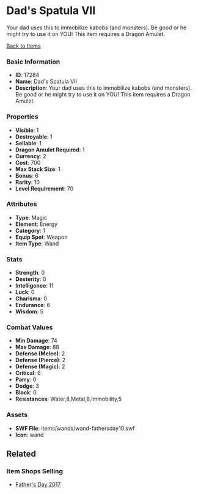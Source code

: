 # Dad's Spatula VII

Your dad uses this to immobilize kabobs (and monsters).  Be good or he might try to use it on YOU! This item requires a Dragon Amulet.

[Back to Items](../items.md)

### Basic Information

- **ID**: 17284
- **Name**: Dad&#039;s Spatula VII
- **Description**: Your dad uses this to immobilize kabobs (and monsters).  Be good or he might try to use it on YOU! This item requires a Dragon Amulet.

### Properties

- **Visible**: 1
- **Destroyable**: 1
- **Sellable**: 1
- **Dragon Amulet Required**: 1
- **Currency**: 2
- **Cost**: 700
- **Max Stack Size**: 1
- **Bonus**: 6
- **Rarity**: 10
- **Level Requirement**: 70

### Attributes

- **Type**: Magic
- **Element**: Energy
- **Category**: 1
- **Equip Spot**: Weapon
- **Item Type**: Wand

### Stats

- **Strength**: 0
- **Dexterity**: 0
- **Intelligence**: 11
- **Luck**: 0
- **Charisma**: 0
- **Endurance**: 6
- **Wisdom**: 5

### Combat Values

- **Min Damage**: 74
- **Max Damage**: 88
- **Defense (Melee)**: 2
- **Defense (Pierce)**: 2
- **Defense (Magic)**: 2
- **Critical**: 6
- **Parry**: 0
- **Dodge**: 3
- **Block**: 0
- **Resistances**: Water,8,Metal,8,Immobility,5

### Assets

- **SWF File**: items/wands/wand-fathersday10.swf
- **Icon**: wand

## Related

### Item Shops Selling

- [Father's Day 2017](../item-shops/138-father-s-day-2017.md)

